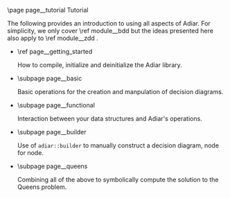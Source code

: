 \page page__tutorial Tutorial

The following provides an introduction to using all aspects of Adiar. For
simplicity, we only cover \ref module__bdd but the ideas presented here also
apply to \ref module__zdd .

- \ref page__getting_started

  How to compile, initialize and deinitialize the Adiar library.

- \subpage page__basic

  Basic operations for the creation and manpulation of decision diagrams.

- \subpage page__functional

  Interaction between your data structures and Adiar's operations.

- \subpage page__builder

  Use of `adiar::builder` to manually construct a decision diagram, node for
  node.

- \subpage page__queens

  Combining all of the above to symbolically compute the solution to the
  Queens problem.


